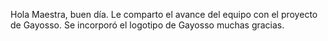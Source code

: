 Hola Maestra, buen día. Le comparto el avance del equipo con el proyecto de Gayosso. Se incorporó el logotipo de Gayosso
muchas gracias.
